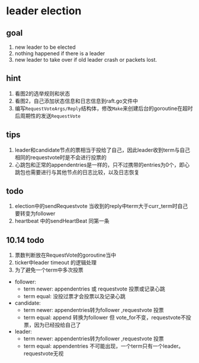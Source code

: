 # leader election
## goal
1. new leader to be elected
2. nothing happened if there is a leader
3. new leader to take over if old leader crash or packets lost.

## hint 
1. 看图2的选举规则和状态
2. 看图2，自己添加状态信息和日志信息到raft.go文件中
3. 编写`RequestVoteArgs/Reply`结构体，修改`Make`来创建后台的goroutine在超时后周期性的发送`RequestVote` 




## tips
1. leader和candidate节点的票相当于投给了自己，因此leader收到term与自己相同的requestvote时是不会进行投票的
2. 心跳包和正常的appendentries是一样的，只不过携带的entries为0个，即心跳包也需要进行与其他节点的日志比较，以及日志恢复


## todo
1. election中的sendRequestvote 当收到的reply中term大于curr_term时自己要转变为follower
2. heartbeat 中的sendHeartBeat 同第一条

## 10.14 todo
1. 票数判断放在RequestVote的goroutine当中
2. ticker中leader timeout 的逻辑处理
3. 为了避免一个term中多次投票
  - follower: 
    - term newer: appendentries 或 requestvote  投票或记录心跳
    - term equal: 没投过票才会投票以及记录心跳
  - candidate: 
    - term newer: appendentries转为follower ,requestvote 投票
    - term equal: append 转换为follower 但 vote_for不变，requestvote不投票，因为已经投给自己了
  - leader:
    - term newer: appendentries转为follower ,requestvote 投票
    - term equal: appendentries 不可能出现，一个term只有一个leader。 requestvote无视


